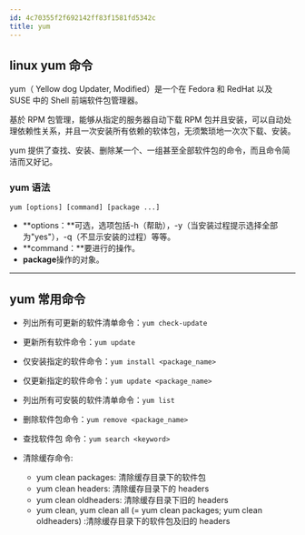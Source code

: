 ```yaml
---
id: 4c70355f2f692142ff83f1581fd5342c
title: yum
---
```


## linux yum 命令

yum（ Yellow dog Updater, Modified）是一个在 Fedora 和 RedHat 以及 SUSE 中的 Shell 前端软件包管理器。

基於 RPM 包管理，能够从指定的服务器自动下载 RPM 包并且安装，可以自动处理依赖性关系，并且一次安装所有依赖的软体包，无须繁琐地一次次下载、安装。

yum 提供了查找、安装、删除某一个、一组甚至全部软件包的命令，而且命令简洁而又好记。

### yum 语法

```
yum [options] [command] [package ...]
```

- **options：**可选，选项包括-h（帮助），-y（当安装过程提示选择全部为"yes"），-q（不显示安装的过程）等等。
- **command：**要进行的操作。
- **package**操作的对象。

---

## yum 常用命令

- 列出所有可更新的软件清单命令：`yum check-update`

- 更新所有软件命令：`yum update`

- 仅安装指定的软件命令：`yum install <package_name>`

- 仅更新指定的软件命令：`yum update <package_name>`

- 列出所有可安裝的软件清单命令：`yum list`

- 删除软件包命令：`yum remove <package_name>`

- 查找软件包 命令：`yum search <keyword>`

- 清除缓存命令:

  - yum clean packages: 清除缓存目录下的软件包

  * yum clean headers: 清除缓存目录下的 headers
  * yum clean oldheaders: 清除缓存目录下旧的 headers
  * yum clean, yum clean all (= yum clean packages; yum clean oldheaders) :清除缓存目录下的软件包及旧的 headers
